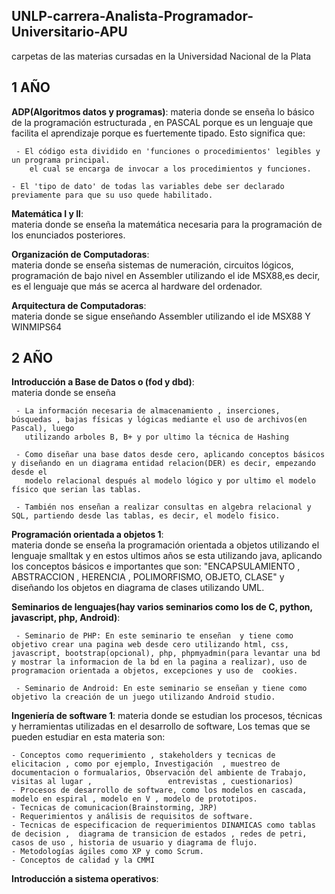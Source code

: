 ## UNLP-carrera-Analista-Programador-Universitario-APU

carpetas de las materias cursadas en la Universidad Nacional de la Plata

## 1 AÑO

 **ADP(Algoritmos datos y programas)**: 
materia donde se enseña lo básico de la programación estructurada , en PASCAL porque es un lenguaje que facilita el aprendizaje porque es fuertemente tipado. Esto significa que:
    
     - El código esta dividido en 'funciones o procedimientos' legibles y un programa principal.
        el cual se encarga de invocar a los procedimientos y funciones.

    - El 'tipo de dato' de todas las variables debe ser declarado previamente para que su uso quede habilitado.

 **Matemática I y II**:  
materia donde se enseña la matemática necesaria para la programación de los enunciados posteriores.

 **Organización de Computadoras**:  
materia donde se enseña sistemas de numeración, circuitos lógicos, programación de bajo nivel en Assembler utilizando el ide MSX88,es decir, es el lenguaje que más se acerca al hardware del ordenador.

 **Arquitectura de Computadoras**:  
materia donde se sigue enseñando Assembler utilizando el ide MSX88 Y WINMIPS64

## 2 AÑO

**Introducción a Base de Datos o (fod y dbd)**:  
materia donde se enseña 

     - La información necesaria de almacenamiento , inserciones,  búsquedas , bajas físicas y lógicas mediante el uso de archivos(en Pascal), luego 
       utilizando arboles B, B+ y por ultimo la técnica de Hashing

     - Como diseñar una base datos desde cero, aplicando conceptos básicos y diseñando en un diagrama entidad relacion(DER) es decir, empezando desde el 
       modelo relacional después al modelo lógico y por ultimo el modelo físico que serian las tablas.

     - También nos enseñan a realizar consultas en algebra relacional y SQL, partiendo desde las tablas, es decir, el modelo fisico.

**Programación orientada a objetos 1**:  
materia donde se enseña la programación orientada a objetos utilizando el lenguaje smalltak y en estos ultimos años se esta utilizando java, aplicando los conceptos básicos e importantes que son: "ENCAPSULAMIENTO , ABSTRACCION , HERENCIA , POLIMORFISMO, OBJETO, CLASE" y diseñando los objetos en diagrama de clases utilizando UML.

**Seminarios de lenguajes(hay varios seminarios como los de C, python, javascript, php, Android)**:  
    
     - Seminario de PHP: En este seminario te enseñan  y tiene como objetivo crear una pagina web desde cero utilizando html, css, javascript, bootstrap(opcional), php, phpmyadmin(para levantar una bd y mostrar la informacion de la bd en la pagina a realizar), uso de programacion orientada a objetos, excepciones y uso de  cookies.
  
     - Seminario de Android: En este seminario se enseñan y tiene como objetivo la creación de un juego utilizando Android studio.

**Ingeniería de software 1**:
materia donde se estudian los procesos, técnicas y herramientas utilizadas en el desarrollo de software, Los temas que se pueden estudiar en esta materia son:

    - Conceptos como requerimiento , stakeholders y tecnicas de elicitacion , como por ejemplo, Investigación  , muestreo de documentacion o formualarios, Observación del ambiente de Trabajo,  visitas al lugar ,                 entrevistas , cuestionarios)
    - Procesos de desarrollo de software, como los modelos en cascada, modelo en espiral , modelo en V , modelo de prototipos.
    - Tecnicas de comunicacion(Brainstorming, JRP)
    - Requerimientos y análisis de requisitos de software.
    - Tecnicas de especificacion de requerimientos DINAMICAS como tablas de decision ,  diagrama de transicion de estados , redes de petri, casos de uso , historia de usuario y diagrama de flujo.
    - Metodologías ágiles como XP y como Scrum.
    - Conceptos de calidad y la CMMI

**Introducción a sistema operativos**:

